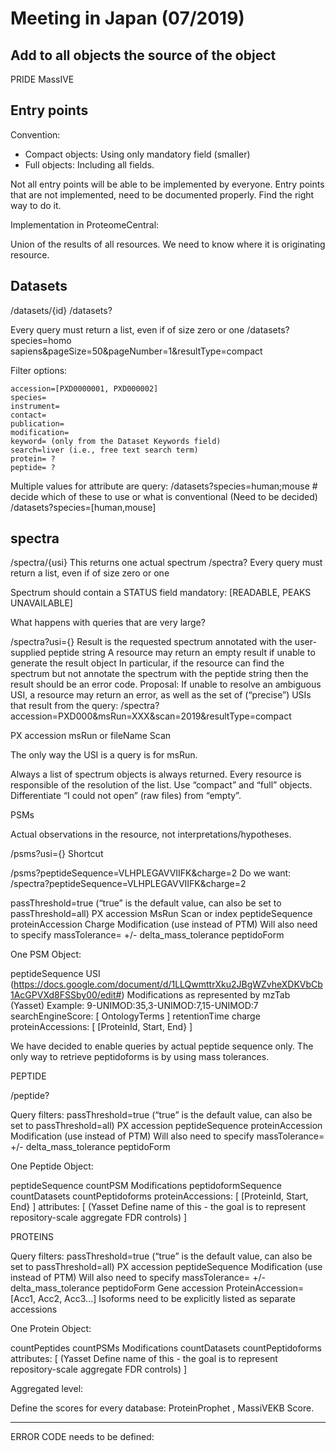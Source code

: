 Meeting in Japan (07/2019)
==========================

Add to all objects the source of the object
--------------------------
PRIDE 
MassIVE


Entry points
--------------------------

Convention:


- Compact objects: Using only mandatory field (smaller)
- Full objects: Including all fields.

Not all entry points will be able to be implemented by everyone.
Entry points that are not implemented, need to be documented properly. Find the right way to do it.

Implementation in ProteomeCentral:

Union of the results of all resources. We need to know where it is originating resource.


Datasets
-------------------------------

/datasets/{id}
/datasets?<filterTerms>

Every query must return a list, even if of size zero or one
/datasets?species=homo sapiens&pageSize=50&pageNumber=1&resultType=compact

Filter options: 

```
accession=[PXD0000001, PXD000002]
species=
instrument=
contact=
publication=
modification=
keyword= (only from the Dataset Keywords field)
search=liver (i.e., free text search term)
protein= ?
peptide= ? 

```

Multiple values for attribute are query: 
/datasets?species=human;mouse	# decide which of these to use or what is conventional (Need to be decided)
/datasets?species=[human,mouse]

spectra
-------------------------------

/spectra/{usi}
This returns one actual spectrum
/spectra?<filterTerms>
Every query must return a list, even if of size zero or one

Spectrum should contain a STATUS field mandatory: [READABLE, PEAKS UNAVAILABLE]

What happens with queries that are very large?

/spectra?usi={}
Result is the requested spectrum annotated with the user-supplied peptide string
A resource may return an empty result if unable to generate the result object
In particular, if the resource can find the spectrum but not annotate the spectrum with the peptide string then the result should be an error code.
Proposal: If unable to resolve an ambiguous USI, a resource may return an error, as well as the set of (“precise”) USIs that result from the query:
/spectra?accession=PXD000&msRun=XXX&scan=2019&resultType=compact

PX accession 
msRun or fileName
Scan 

The only way the USI is a query is for msRun.

Always a list of spectrum objects is always returned. Every resource is responsible of the resolution of the list. 
Use “compact” and “full” objects.
Differentiate “I could not open” (raw files) from “empty”.


PSMs

Actual observations in the resource, not interpretations/hypotheses.

/psms?usi={} 
Shortcut

/psms?peptideSequence=VLHPLEGAVVIIFK&charge=2
Do we want:
/spectra?peptideSequence=VLHPLEGAVVIIFK&charge=2

passThreshold=true (“true” is the default value, can also be set to passThreshold=all)
PX accession 
MsRun 
Scan or index 
peptideSequence 
proteinAccession 
Charge 
Modification (use instead of PTM)
Will also need to specify massTolerance= +/- delta_mass_tolerance
peptidoForm

One PSM Object: 

peptideSequence 
USI (https://docs.google.com/document/d/1LLQwmttrXku2JBgWZvheXDKVbCb1AcGPVXd8FSSby00/edit#)
Modifications as represented by mzTab (Yasset)
Example: 9-UNIMOD:35,3-UNIMOD:7,15-UNIMOD:7
searchEngineScore: [
              OntologyTerms
         ]
retentionTime
charge
proteinAccessions: [
   [ProteinId, Start, End}
]

We have decided to enable queries by actual peptide sequence only. The only way to retrieve peptidoforms is by using mass tolerances.


PEPTIDE

/peptide?

Query filters:
passThreshold=true (“true” is the default value, can also be set to passThreshold=all)
PX accession
peptideSequence
proteinAccession
Modification (use instead of PTM)
Will also need to specify massTolerance= +/- delta_mass_tolerance
peptidoForm

One Peptide Object: 

peptideSequence
countPSM
Modifications
peptidoformSequence
countDatasets
countPeptidoforms
proteinAccessions: [
   [ProteinId, Start, End}
]
attributes: [     (Yasset Define name of this - the goal is to represent repository-scale aggregate FDR controls)
] 

 

PROTEINS

Query filters:
passThreshold=true (“true” is the default value, can also be set to passThreshold=all)
PX accession 
peptideSequence 
Modification (use instead of PTM)
Will also need to specify massTolerance= +/- delta_mass_tolerance
peptidoForm
Gene accession
ProteinAccession=[Acc1, Acc2, Acc3...]
Isoforms need to be explicitly listed as separate accessions

One Protein Object: 

countPeptides
countPSMs
Modifications
countDatasets
countPeptidoforms
attributes: [     (Yasset Define name of this - the goal is to represent repository-scale aggregate FDR controls)
] 





Aggregated level: 

Define the scores for every database: ProteinProphet , MassiVEKB Score. 


-----



ERROR CODE needs to be defined: 



